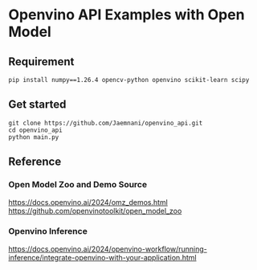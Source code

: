 # Openvino API Examples with Open Model

## Requirement
```
pip install numpy==1.26.4 opencv-python openvino scikit-learn scipy
```

## Get started
```
git clone https://github.com/Jaemnani/openvino_api.git
cd openvino_api
python main.py
```

## Reference
### Open Model Zoo and Demo Source
https://docs.openvino.ai/2024/omz_demos.html
https://github.com/openvinotoolkit/open_model_zoo

### Openvino Inference
https://docs.openvino.ai/2024/openvino-workflow/running-inference/integrate-openvino-with-your-application.html



